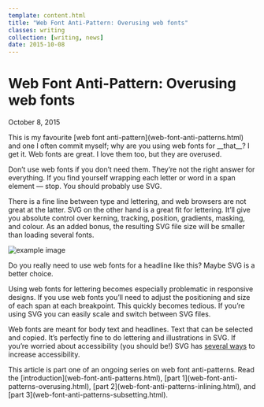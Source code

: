 ```yaml
---
template: content.html
title: "Web Font Anti-Pattern: Overusing web fonts"
classes: writing
collection: [writing, news]
date: 2015-10-08
---
```


# Web Font Anti-Pattern: Overusing web fonts
<p class="subtitle">October 8, 2015</p>

<p class=intro>This is my favourite [web font anti-pattern](web-font-anti-patterns.html) and one I often commit myself; why are you using web fonts for __that__? I get it. Web fonts are great. I love them too, but they are overused.</p>

Don’t use web fonts if you don’t need them. They’re not the right answer for everything. If you find yourself wrapping each letter or word in a span element — stop. You should probably use <abbr>SVG</abbr>.

There is a fine line between type and lettering, and web browsers are not great at the latter. <abbr>SVG</abbr> on the other hand is a great fit for lettering. It’ll give you absolute control over kerning, tracking, position, gradients, masking, and colour. As an added bonus, the resulting <abbr>SVG</abbr> file size will be smaller than loading several fonts.

![example image](/assets/images/web-fonts-vs-lettering.png)
<p class=caption>Do you really need to use web fonts for a headline like this? Maybe <abbr>SVG</abbr> is a better choice.</p>

Using web fonts for lettering becomes especially problematic in responsive designs. If you use web fonts you’ll need to adjust the positioning and size of each span at each breakpoint. This quickly becomes tedious. If you’re using <abbr>SVG</abbr> you can easily scale and switch between <abbr>SVG</abbr> files.

Web fonts are meant for body text and headlines. Text that can be selected and copied. It’s perfectly fine to do lettering and illustrations in SVG. If you’re worried about accessibility (you should be!) SVG has [several ways](http://www.sitepoint.com/tips-accessible-svg/) to increase accessibility.

<p class=info>This article is part one of an ongoing series on web font anti-patterns. Read the [introduction](web-font-anti-patterns.html),  [part 1](web-font-anti-patterns-overusing.html), [part 2](web-font-anti-patterns-inlining.html), and [part 3](web-font-anti-patterns-subsetting.html).</p>


